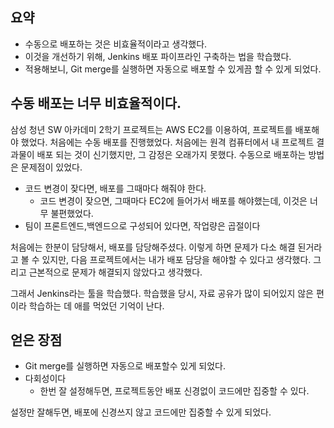 ## 요약

- 수동으로 배포하는 것은 비효율적이라고 생각했다.
- 이것을 개선하기 위해, Jenkins 배포 파이프라인 구축하는 법을 학습했다.
- 적용해보니, Git merge를 실행하면 자동으로 배포할 수 있게끔 할 수 있게 되었다.

## 수동 배포는 너무 비효율적이다.

삼성 청년 SW 아카데미 2학기 프로젝트는 AWS EC2를 이용하여, 프로젝트를 배포해야 했었다. 처음에는 수동 배포를 진행했었다. 처음에는 원격 컴퓨터에서 내 프로젝트 결과물이 배포 되는 것이 신기했지만, 그
감정은 오래가지 못했다. 수동으로 배포하는 방법은 문제점이 있었다.

- 코드 변경이 잦다면, 배포를 그때마다 해줘야 한다.
    - 코드 변경이 잦으면, 그때마다 EC2에 들어가서 배포를 해야했는데, 이것은 너무 불편했었다.
- 팀이 프론트엔드,백엔드으로 구성되어 있다면, 작업량은 곱절이다

처음에는 한분이 담당해서, 배포를 담당해주셨다. 이렇게 하면 문제가 다소 해결 된거라고 볼 수 있지만, 다음 프로젝트에서는 내가 배포 담당을 해야할 수 있다고 생각했다. 그리고 근본적으로 문제가 해결되지 않았다고
생각했다.

그래서 Jenkins라는 툴을 학습했다. 학습했을 당시, 자료 공유가 많이 되어있지 않은 편이라 학습하는 데 애를 먹었던 기억이 난다.

## 얻은 장점

- Git merge를 실행하면 자동으로 배포할수 있게 되었다.
- 다회성이다
    - 한번 잘 설정해두면, 프로젝트동안 배포 신경없이 코드에만 집중할 수 있다.

설정만 잘해두면, 배포에 신경쓰지 않고 코드에만 집중할 수 있게 되었다.
